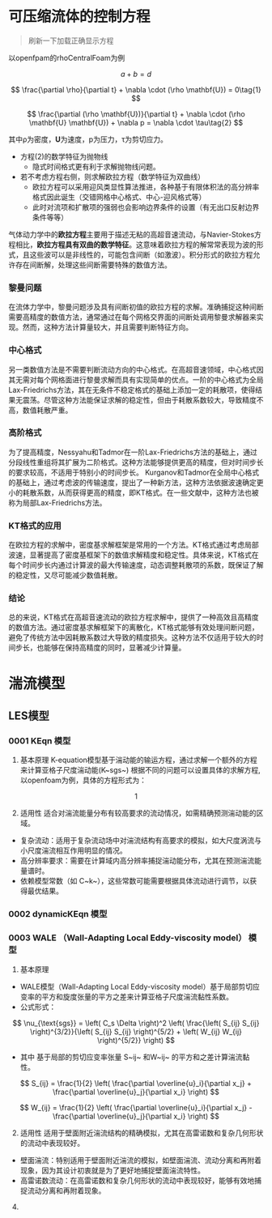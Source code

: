 # 可压缩流体的控制方程

> 刷新一下加载正确显示方程

以openfpam的rhoCentralFoam为例 

$$
a+b=d
$$

$$
\frac{\partial \rho}{\partial t} + \nabla \cdot (\rho \mathbf{U}) = 0\tag{1}
$$

$$
\frac{\partial (\rho \mathbf{U})}{\partial t} + \nabla \cdot (\rho \mathbf{U} \mathbf{U})  + \nabla p = \nabla \cdot \tau\tag{2}
$$

其中ρ为密度，**U**为速度，p为压力，τ为剪切应力。
- 方程(2)的数学特征为抛物线
  - 隐式时间格式更有利于求解抛物线问题。
- 若不考虑方程右侧，则求解欧拉方程（数学特征为双曲线）
  - 欧拉方程可以采用迎风类显性算法推进，各种基于有限体积法的高分辨率格式因此诞生（交错网格中心格式、中心-迎风格式等）
  - 此时对流项和扩散项的强弱也会影响边界条件的设置（有无出口反射边界条件等等）

气体动力学中的**欧拉方程**主要用于描述无粘的高超音速流动，与Navier-Stokes方程相比，**欧拉方程具有双曲的数学特征**。这意味着欧拉方程的解常常表现为波的形式，且这些波可以是非线性的，可能包含间断（如激波）。积分形式的欧拉方程允许存在间断解，处理这些间断需要特殊的数值方法。

### 黎曼问题

在流体力学中，黎曼问题涉及具有间断初值的欧拉方程的求解。准确捕捉这种间断需要高精度的数值方法，通常通过在每个网格交界面的间断处调用黎曼求解器来实现。然而，这种方法计算量较大，并且需要判断特征方向。


### 中心格式

另一类数值方法是不需要判断流动方向的中心格式。在高超音速领域，中心格式因其无需对每个网格面进行黎曼求解而具有实现简单的优点。一阶的中心格式为全局Lax-Friedrichs方法，其在无条件不稳定格式的基础上添加一定的耗散项，使得结果无震荡。尽管这种方法能保证求解的稳定性，但由于耗散系数较大，导致精度不高，数值耗散严重。

### 高阶格式

为了提高精度，Nessyahu和Tadmor在一阶Lax-Friedrichs方法的基础上，通过分段线性重组将其扩展为二阶格式。这种方法能够提供更高的精度，但对时间步长的要求较高，不适用于特别小的时间步长。
Kurganov和Tadmor在全局中心格式的基础上，通过考虑波的传输速度，提出了一种新方法，这种方法依据波速确定更小的耗散系数，从而获得更高的精度，即KT格式。在一些文献中，这种方法也被称为局部Lax-Friedrichs方法。

### KT格式的应用 

在欧拉方程的求解中，密度基求解框架是常用的一个方法。KT格式通过考虑局部波速，显著提高了密度基框架下的数值求解精度和稳定性。具体来说，KT格式在每个时间步长内通过计算波的最大传输速度，动态调整耗散项的系数，既保证了解的稳定性，又尽可能减少数值耗散。

### 结论 

总的来说，KT格式在高超音速流动的欧拉方程求解中，提供了一种高效且高精度的数值方法。通过密度基求解框架下的离散化，KT格式能够有效处理间断问题，避免了传统方法中因耗散系数过大导致的精度损失。这种方法不仅适用于较大的时间步长，也能够在保持高精度的同时，显著减少计算量。



# 湍流模型

## LES模型

### 0001 KEqn 模型
 1. 基本原理
K-equation模型基于湍动能的输运方程，通过求解一个额外的方程来计算亚格子尺度湍动能(K~sgs~)
根据不同的问题可以设置具体的求解方程,以openfoam为例，具体的方程形式为：

$$ 1 $$

 2. 适用性
适合对湍流能量分布有较高要求的流动情况，如需精确预测湍动能的区域。
- 复杂流动：适用于复杂流动场中对湍流结构有高要求的模拟，如大尺度涡流与小尺度湍流相互作用明显的情况。
- 高分辨率要求：需要在计算域内高分辨率捕捉湍动能分布，尤其在预测湍流能量谱时。
- 依赖模型常数（如 C~k~），这些常数可能需要根据具体流动进行调节，以获得最优结果。

### 0002 dynamicKEqn 模型

 ### 0003 WALE （Wall-Adapting Local Eddy-viscosity model） 模型 
1. 基本原理
- WALE模型（Wall-Adapting Local Eddy-viscosity model）基于局部剪切应变率的平方和旋度张量的平方之差来计算亚格子尺度湍流黏性系数。
- 公式形式：

$$ \nu_{\text{sgs}} = \left( C_s \Delta \right)^2 \left( \frac{\left( S_{ij} S_{ij} \right)^{3/2}}{\left( S_{ij} S_{ij} \right)^{5/2} + \left( W_{ij} W_{ij} \right)^{5/2}} \right) $$

- 其中 基于局部的剪切应变率张量 S~ij~ 和W~ij~ 的平方和之差计算湍流黏性。

 $$ S_{ij} = \frac{1}{2} \left( \frac{\partial \overline{u}_i}{\partial x_j} + \frac{\partial \overline{u}_j}{\partial x_i} \right) $$

 $$ W_{ij} = \frac{1}{2} \left( \frac{\partial \overline{u}_i}{\partial x_j} - \frac{\partial \overline{u}_j}{\partial x_i} \right) $$

2. 适用性
适用于壁面附近湍流结构的精确模拟，尤其在高雷诺数和复杂几何形状的流动中表现较好。
- 壁面湍流：特别适用于壁面附近湍流的模拟，如壁面湍流、流动分离和再附着现象，因为其设计初衷就是为了更好地捕捉壁面湍流特性。
- 高雷诺数流动：在高雷诺数和复杂几何形状的流动中表现较好，能够有效地捕捉流动分离和再附着现象。
4. 



